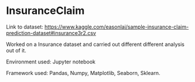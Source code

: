 # InsuranceClaim

Link to dataset: https://www.kaggle.com/easonlai/sample-insurance-claim-prediction-dataset#insurance3r2.csv

Worked on a Insurance dataset and carried out different different analysis out of it.

Environment used: Jupyter notebook

Framework used: Pandas, Numpy, Matplotlib, Seaborn, Sklearn.
